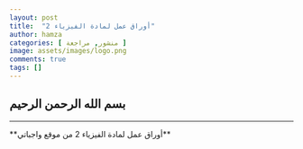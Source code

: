 ```yaml
---
layout: post
title:  "أوراق عمل لمادة الفيزياء 2"
author: hamza
categories: [ منشور, مراجعة ]
image: assets/images/logo.png
comments: true
tags: []
---
```


## بسم الله الرحمن الرحيم
<hr>
**أوراق عمل لمادة الفيزياء 2 من موقع واجباتي**


